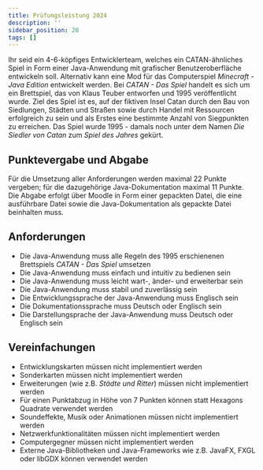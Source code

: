 ```yaml
---
title: Prüfungsleistung 2024
description: ''
sidebar_position: 20
tags: []
---
```


Ihr seid ein 4-6-köpfiges Entwicklerteam, welches ein CATAN-ähnliches Spiel in
Form einer Java-Anwendung mit grafischer Benutzeroberfläche entwickeln soll.
Alternativ kann eine Mod für das Computerspiel _Minecraft - Java Edition_
entwickelt werden. Bei _CATAN - Das Spiel_ handelt es sich um ein Brettspiel,
das von Klaus Teuber entworfen und 1995 veröffentlicht wurde. Ziel des Spiel ist
es, auf der fiktiven Insel Catan durch den Bau von Siedlungen, Städten und
Straßen sowie durch Handel mit Ressourcen erfolgreich zu sein und als Erstes
eine bestimmte Anzahl von Siegpunkten zu erreichen. Das Spiel wurde 1995 -
damals noch unter dem Namen _Die Siedler von Catan_ zum _Spiel des Jahres_
gekürt.

## Punktevergabe und Abgabe

Für die Umsetzung aller Anforderungen werden maximal 22 Punkte vergeben; für die
dazugehörige Java-Dokumentation maximal 11 Punkte. Die Abgabe erfolgt über
Moodle in Form einer gepackten Datei, die eine ausführbare Datei sowie die
Java-Dokumentation als gepackte Datei beinhalten muss.

## Anforderungen

- Die Java-Anwendung muss alle Regeln des 1995 erschienenen Brettspiels _CATAN -
  Das Spiel_ umsetzen
- Die Java-Anwendung muss einfach und intuitiv zu bedienen sein
- Die Java-Anwendung muss leicht wart-, änder- und erweiterbar sein
- Die Java-Anwendung muss stabil und zuverlässig sein
- Die Entwicklungssprache der Java-Anwendung muss Englisch sein
- Die Dokumentationssprache muss Deutsch oder Englisch sein
- Die Darstellungsprache der Java-Anwendung muss Deutsch oder Englisch sein

## Vereinfachungen

- Entwicklungskarten müssen nicht implementiert werden
- Sonderkarten müssen nicht implementiert werden
- Erweiterungen (wie z.B. _Städte und Ritter_) müssen nicht implementiert werden
- Für einen Punktabzug in Höhe von 7 Punkten können statt Hexagons Quadrate
  verwendet werden
- Soundeffekte, Musik oder Animationen müssen nicht implementiert werden
- Netzwerkfunktionalitäten müssen nicht implementiert werden
- Computergegner müssen nicht implementiert werden
- Externe Java-Bibliotheken und Java-Frameworks wie z.B. JavaFX, FXGL oder
  libGDX können verwendet werden
